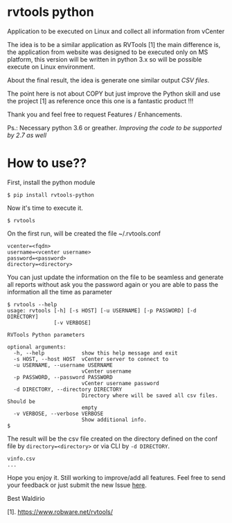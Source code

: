 # rvtools python
Application to be executed on Linux and collect all information from vCenter

The idea is to be a similar application as RVTools [1] the main difference is, the application from website was designed to be executed only on MS platform, this version will be written in python 3.x so will be possible execute on Linux environment.

About the final result, the idea is generate one similar output *CSV files*.

The point here is not about COPY but just improve the Python skill and use the project [1] as reference once this one is a fantastic product !!!

Thank you and feel free to request Features / Enhancements.

Ps.: Necessary python 3.6 or greather. *Improving the code to be supported by 2.7 as well*

# How to use??

First, install the python module
```
$ pip install rvtools-python
```
Now it's time to execute it.
```
$ rvtools
```
On the first run, will be created the file ~/.rvtools.conf
```
vcenter=<fqdn>
username=<vcenter username>
password=<password>
directory=<directory>
```
You can just update the information on the file to be seamless and generate all reports without ask you the password again or you are able to pass the information all the time as parameter
```
$ rvtools --help
usage: rvtools [-h] [-s HOST] [-u USERNAME] [-p PASSWORD] [-d DIRECTORY]
               [-v VERBOSE]

RVTools Python parameters

optional arguments:
  -h, --help            show this help message and exit
  -s HOST, --host HOST  vCenter server to connect to
  -u USERNAME, --username USERNAME
                        vCenter username
  -p PASSWORD, --password PASSWORD
                        vCenter username password
  -d DIRECTORY, --directory DIRECTORY
                        Directory where will be saved all csv files. Should be
                        empty
  -v VERBOSE, --verbose VERBOSE
                        Show additional info.
$
```

The result will be the csv file created on the directory defined on the conf file by `directory=<directory>` or via CLI by `-d DIRECTORY`.
```
vinfo.csv
...
```

Hope you enjoy it. Still working to improve/add all features. Feel free to send your feedback or just submit the new Issue [here](https://github.com/waldirio/rvtools_python/issues).

Best
Waldirio

[1]. https://www.robware.net/rvtools/

